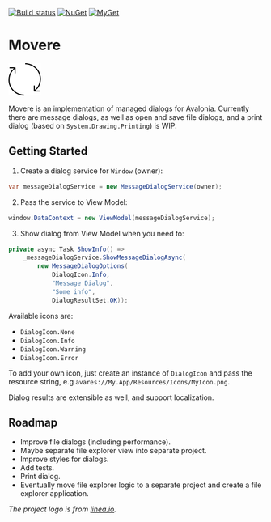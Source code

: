 [![Build status](https://ci.appveyor.com/api/projects/status/8iddgvgjklwoj91y/branch/master?svg=true)](https://ci.appveyor.com/project/jp2masa/Movere/branch/master)
[![NuGet](https://img.shields.io/nuget/v/Movere.svg)](https://www.nuget.org/packages/Movere/)
[![MyGet](https://img.shields.io/myget/jp2masa/vpre/Movere.svg?label=myget)](https://www.myget.org/feed/jp2masa/package/nuget/Movere)

# Movere

![Movere](Icon.png)

Movere is an implementation of managed dialogs for Avalonia. Currently there are message dialogs, as well as open and save file dialogs, and a print dialog (based on `System.Drawing.Printing`) is WIP.

## Getting Started

1. Create a dialog service for `Window` (owner):

```cs
var messageDialogService = new MessageDialogService(owner);
```

2. Pass the service to View Model:

```cs
window.DataContext = new ViewModel(messageDialogService);
```

3. Show dialog from View Model when you need to:

```cs
private async Task ShowInfo() =>
    _messageDialogService.ShowMessageDialogAsync(
        new MessageDialogOptions(
            DialogIcon.Info,
            "Message Dialog",
            "Some info",
            DialogResultSet.OK));
```

Available icons are:

- `DialogIcon.None`
- `DialogIcon.Info`
- `DialogIcon.Warning`
- `DialogIcon.Error`

To add your own icon, just create an instance of `DialogIcon` and pass the resource string, e.g `avares://My.App/Resources/Icons/MyIcon.png`.

Dialog results are extensible as well, and support localization.

## Roadmap

- Improve file dialogs (including performance).
- Maybe separate file explorer view into separate project.
- Improve styles for dialogs.
- Add tests.
- Print dialog.
- Eventually move file explorer logic to a separate project and create a file explorer application.

_The project logo is from [linea.io](http://linea.io)._
